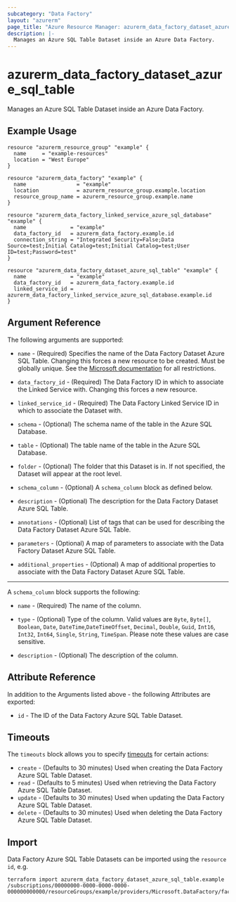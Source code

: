 ```yaml
---
subcategory: "Data Factory"
layout: "azurerm"
page_title: "Azure Resource Manager: azurerm_data_factory_dataset_azure_sql_table"
description: |-
  Manages an Azure SQL Table Dataset inside an Azure Data Factory.
---
```


# azurerm_data_factory_dataset_azure_sql_table

Manages an Azure SQL Table Dataset inside an Azure Data Factory.

## Example Usage

```hcl
resource "azurerm_resource_group" "example" {
  name     = "example-resources"
  location = "West Europe"
}

resource "azurerm_data_factory" "example" {
  name                = "example"
  location            = azurerm_resource_group.example.location
  resource_group_name = azurerm_resource_group.example.name
}

resource "azurerm_data_factory_linked_service_azure_sql_database" "example" {
  name              = "example"
  data_factory_id   = azurerm_data_factory.example.id
  connection_string = "Integrated Security=False;Data Source=test;Initial Catalog=test;Initial Catalog=test;User ID=test;Password=test"
}

resource "azurerm_data_factory_dataset_azure_sql_table" "example" {
  name              = "example"
  data_factory_id   = azurerm_data_factory.example.id
  linked_service_id = azurerm_data_factory_linked_service_azure_sql_database.example.id
}
```

## Argument Reference

The following arguments are supported:

* `name` - (Required) Specifies the name of the Data Factory Dataset Azure SQL Table. Changing this forces a new resource to be created. Must be globally unique. See the [Microsoft documentation](https://docs.microsoft.com/azure/data-factory/naming-rules) for all restrictions.

* `data_factory_id` - (Required) The Data Factory ID in which to associate the Linked Service with. Changing this forces a new resource.

* `linked_service_id` - (Required) The Data Factory Linked Service ID in which to associate the Dataset with.

* `schema` - (Optional) The schema name of the table in the Azure SQL Database.

* `table` - (Optional) The table name of the table in the Azure SQL Database.

* `folder` - (Optional) The folder that this Dataset is in. If not specified, the Dataset will appear at the root level.

* `schema_column` - (Optional) A `schema_column` block as defined below.

* `description` - (Optional) The description for the Data Factory Dataset Azure SQL Table.

* `annotations` - (Optional) List of tags that can be used for describing the Data Factory Dataset Azure SQL Table.

* `parameters` - (Optional) A map of parameters to associate with the Data Factory Dataset Azure SQL Table.

* `additional_properties` - (Optional) A map of additional properties to associate with the Data Factory Dataset Azure SQL Table.

---

A `schema_column` block supports the following:

* `name` - (Required) The name of the column.

* `type` - (Optional) Type of the column. Valid values are `Byte`, `Byte[]`, `Boolean`, `Date`, `DateTime`,`DateTimeOffset`, `Decimal`, `Double`, `Guid`, `Int16`, `Int32`, `Int64`, `Single`, `String`, `TimeSpan`. Please note these values are case sensitive.

* `description` - (Optional) The description of the column.

## Attribute Reference

In addition to the Arguments listed above - the following Attributes are exported:

* `id` - The ID of the Data Factory Azure SQL Table Dataset.

## Timeouts

The `timeouts` block allows you to specify [timeouts](https://developer.hashicorp.com/terraform/language/resources/configure#define-operation-timeouts) for certain actions:

* `create` - (Defaults to 30 minutes) Used when creating the Data Factory Azure SQL Table Dataset.
* `read` - (Defaults to 5 minutes) Used when retrieving the Data Factory Azure SQL Table Dataset.
* `update` - (Defaults to 30 minutes) Used when updating the Data Factory Azure SQL Table Dataset.
* `delete` - (Defaults to 30 minutes) Used when deleting the Data Factory Azure SQL Table Dataset.

## Import

Data Factory Azure SQL Table Datasets can be imported using the `resource id`, e.g.

```shell
terraform import azurerm_data_factory_dataset_azure_sql_table.example /subscriptions/00000000-0000-0000-0000-000000000000/resourceGroups/example/providers/Microsoft.DataFactory/factories/example/datasets/example
```
